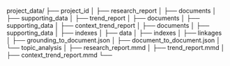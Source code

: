 project_data/
├── project_id
│   ├── research_report
│       ├── documents
│       ├── supporting_data
│   ├── trend_report
│       ├── documents
│       ├── supporting_data
│   ├── context_trend_report
│       ├── documents
│       ├── supporting_data
│   ├── indexes
│       ├── data
│       ├── indexes
│   ├── linkages
│       ├── grounding_to_document.json
│       ├── document_to_document.json
│   └── topic_analysis
│       ├── research_report.mmd
│       ├── trend_report.mmd
│       ├── context_trend_report.mmd
└──